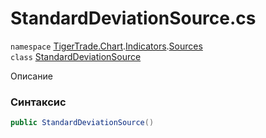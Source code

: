 
# StandardDeviationSource.cs
`namespace` [TigerTrade.Chart](../../../../../TigerTrade.Chart.md).[Indicators](../../../../../TigerTrade.Chart/Indicators.md).[Sources](../../../../../TigerTrade.Chart/Indicators/Sources.md)  
    `class` [StandardDeviationSource](../../StandardDeviationSource.cs.md)

Описание

### Синтаксис
```csharp
public StandardDeviationSource()
```


                    
                    